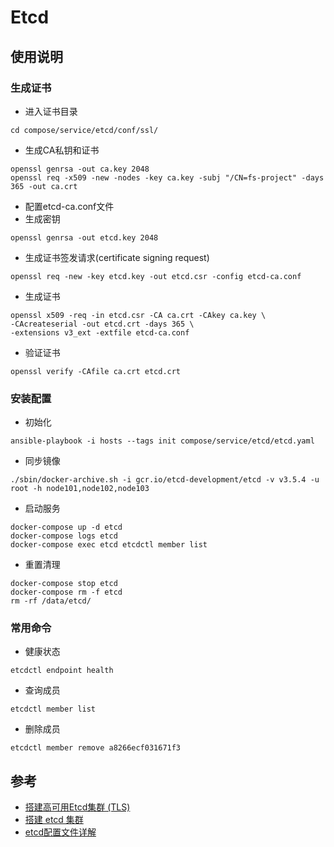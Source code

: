 # Etcd

## 使用说明

### 生成证书

- 进入证书目录
```
cd compose/service/etcd/conf/ssl/
```
- 生成CA私钥和证书
```
openssl genrsa -out ca.key 2048
openssl req -x509 -new -nodes -key ca.key -subj "/CN=fs-project" -days 365 -out ca.crt
```
- 配置etcd-ca.conf文件
- 生成密钥
```
openssl genrsa -out etcd.key 2048
```
- 生成证书签发请求(certificate signing request)
```
openssl req -new -key etcd.key -out etcd.csr -config etcd-ca.conf
```
- 生成证书
```
openssl x509 -req -in etcd.csr -CA ca.crt -CAkey ca.key \
-CAcreateserial -out etcd.crt -days 365 \
-extensions v3_ext -extfile etcd-ca.conf
```
- 验证证书
```
openssl verify -CAfile ca.crt etcd.crt
```

### 安装配置
- 初始化
```
ansible-playbook -i hosts --tags init compose/service/etcd/etcd.yaml
```
- 同步镜像
```
./sbin/docker-archive.sh -i gcr.io/etcd-development/etcd -v v3.5.4 -u root -h node101,node102,node103
```
- 启动服务
```
docker-compose up -d etcd
docker-compose logs etcd
docker-compose exec etcd etcdctl member list
```
- 重置清理
```
docker-compose stop etcd
docker-compose rm -f etcd
rm -rf /data/etcd/
```

### 常用命令
- 健康状态
```
etcdctl endpoint health
```
- 查询成员
```
etcdctl member list
```
- 删除成员
```
etcdctl member remove a8266ecf031671f3
```


## 参考
- [搭建高可用Etcd集群 (TLS)](https://www.jianshu.com/p/d7e53895338f)
- [搭建 etcd 集群](https://doczhcn.gitbook.io/etcd/index/index-1/clustering)
- [etcd配置文件详解](https://www.cnblogs.com/linuxws/p/11194403.html)
